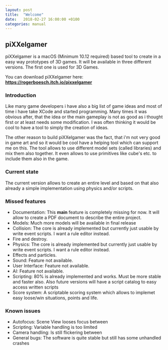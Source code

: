 ```yaml
---
layout: post
title:  "Welcome"
date:   2018-02-27 16:00:00 +0100
categories: manual
---
```


## piXXelgamer

piXXelgamer is a macOS (Minimum 10.12 required) based tool to create in a easy way prototypes of 3D games.
It will be available in three different versions. The first one is used for 3D Games.

You can download piXXelgamer here: **https://rogerboesch.itch.io/pixxelgamer**

### Introduction

Like many game developers i have also a big list of game ideas and most of time i have take XCode and started
programming. Many times it was obvious after, that the idea or the main gameplay is not as good as i thought first
or at least needs some modification. I was often thinking it would be cool to have a tool to simply the creation of ideas.

The other reason to build piXXelgamer was the fact, that i'm not very good in game art and so it would be cool have a helping
tool which can support me on this. The tool allows to use different model sets (called libraries) and mix them also together.
It even allows to use primitives like cube's etc. to include them also in the game.

### Current state

The current version allows to create an entire level and based on that also already a simple implementation using physics
and/or scripts.


### Missed features

- Documentation: This **main** feature is completely missing for now. It will allow to create a PDF document to describe the entire project.
- Models: Much more models will be available in final release
- Collision: The core is already implemented but currently just usable by write event scripts. I want a rule editor instead.
- Fire and destroy.
- Physics: The core is already implemented but currently just usable by write event scripts. I want a rule editor instead.
- Effects and particles.
- Sound: Feature not available.
- User Interface: Feature not available.
- AI: Feature not available.
- Scripting: 80% is already implemented and works. Must be more stable and faster also. Also future versions will have a script catalog to easy access written scripts
- Score system: A scriptable scoring system which allows to implemet easy loose/win situations, points and life.

### Known issues

- Autofocus: Scene View looses focus between
- Scripting: Variable handling is too limited
- Camera handling: Is still flickering between
- General bugs: The software is quite stable but still has some unhandled crashes
